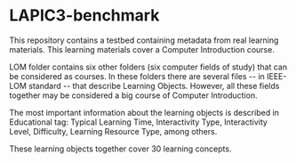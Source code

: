 # LAPIC3-benchmark

This repository contains a testbed containing metadata from real learning materials. This learning materials cover a Computer Introduction course.

LOM folder contains six other folders (six computer fields of study) that can be considered as courses. In these folders there are several files -- in IEEE-LOM standard -- that describe Learning Objects. However, all these fields together may be considered a big course of Computer Introduction. 

The most important information about the learning objects is described in Educational tag: Typical Learning Time, Interactivity Type, Interactivity Level, Difficulty, Learning Resource Type, among others.

These learning objects together cover 30 learning concepts.
